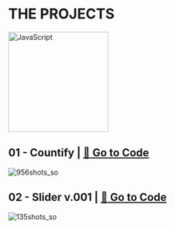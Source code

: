 # THE PROJECTS

<img src="https://github.com/Pilag6/the-projects/assets/79191808/433f614c-5069-4d4a-b2d6-e7384edcfcf1" width=200px title="JavaScript">

## 01 - Countify | [:rocket: Go to Code](https://github.com/Pilag6/the-projects/tree/main/01-counterApp)
![956shots_so](https://github.com/Pilag6/the-projects/assets/79191808/2ce1f722-76f8-4e39-9f94-eea4ab777a0f)

## 02 - Slider v.001 | [:rocket: Go to Code](https://github.com/Pilag6/the-projects/tree/main/02-slider-1)
![135shots_so](https://github.com/Pilag6/the-projects/assets/79191808/b1313430-be41-4a4d-8b64-bf0a5b7216c4)


